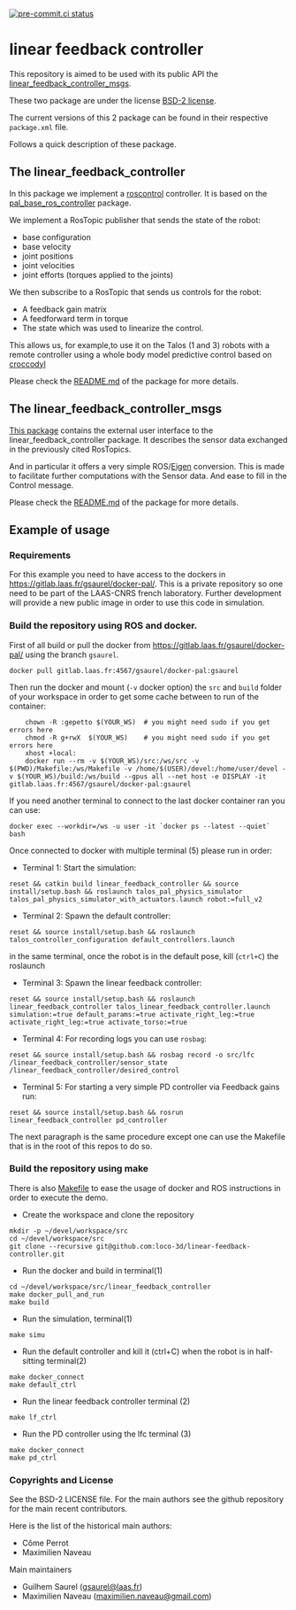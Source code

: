 [![pre-commit.ci status](https://results.pre-commit.ci/badge/github/loco-3d/linear-feedback-controller/main.svg)](https://results.pre-commit.ci/latest/github/loco-3d/linear-feedback-controller/main)

# linear feedback controller

This repository is aimed to be used with its public API the
[linear_feedback_controller_msgs](https://github.com/loco-3d/linear-feedback-controller-msgs).

These two package are under the license [BSD-2 license](./LICENSE).

The current versions of this 2 package can be found in their respective `package.xml` file.

Follows a quick description of these package.

## The linear_feedback_controller

In this package we implement a [roscontrol](http://wiki.ros.org/ros_control)
controller. It is based on the [pal_base_ros_controller](https://gitlab.com/pal-robotics/LAAS/pal_base_ros_controller_tutorials)
package.

We implement a RosTopic publisher that sends the state of the robot:
- base configuration
- base velocity
- joint positions
- joint velocities
- joint efforts (torques applied to the joints)

We then subscribe to a RosTopic that sends us controls for the robot:
- A feedback gain matrix
- A feedforward term in torque
- The state which was used to linearize the control.

This allows us, for example,to use it on the Talos (1 and 3) robots with a remote controller
using a whole body model predictive control based on [croccodyl](https://github.com/loco-3d/crocoddyl)

Please check the [README.md](./linear_feedback_controller/README.md) of the package for more details.

## The linear_feedback_controller_msgs

[This package](https://github.com/loco-3d/linear-feedback-controller-msgs) contains the external user interface to the linear_feedback_controller
package. It describes the sensor data exchanged in the previously cited RosTopics.

And in particular it offers a very simple ROS/[Eigen](https://eigen.tuxfamily.org/index.php?title=Main_Page)
conversion. This is made to facilitate further computations with the Sensor
data. And ease to fill in the Control message.

Please check the [README.md](https://github.com/loco-3d/linear-feedback-controller-msgs/blob/main/README.md) of the package for more details.

## Example of usage

### Requirements

For this example you need to have access to the dockers in https://gitlab.laas.fr/gsaurel/docker-pal/.
This is a private repository so one need to be part of the LAAS-CNRS french laboratory.
Further development will provide a new public image in order to use this code in simulation.

### Build the repository using ROS and docker.

First of all build or pull the docker from https://gitlab.laas.fr/gsaurel/docker-pal/
using the branch `gsaurel`.

```
docker pull gitlab.laas.fr:4567/gsaurel/docker-pal:gsaurel
```

Then run the docker and mount (`-v` docker option) the `src` and `build` folder
of your workspace in order to get some cache between to run of the container:

```
	chown -R :gepetto $(YOUR_WS)  # you might need sudo if you get errors here
	chmod -R g+rwX  $(YOUR_WS)    # you might need sudo if you get errors here
	xhost +local:
	docker run --rm -v $(YOUR_WS)/src:/ws/src -v $(PWD)/Makefile:/ws/Makefile -v /home/$(USER)/devel:/home/user/devel -v $(YOUR_WS)/build:/ws/build --gpus all --net host -e DISPLAY -it gitlab.laas.fr:4567/gsaurel/docker-pal:gsaurel
```

If you need another terminal to connect to the last docker container ran you can use:
```
docker exec --workdir=/ws -u user -it `docker ps --latest --quiet` bash
```

Once connected to docker with multiple terminal (5) please run in order:

- Terminal 1: Start the simulation:
```
reset && catkin build linear_feedback_controller && source install/setup.bash && roslaunch talos_pal_physics_simulator talos_pal_physics_simulator_with_actuators.launch robot:=full_v2
```

- Terminal 2: Spawn the default controller:
```
reset && source install/setup.bash && roslaunch talos_controller_configuration default_controllers.launch
```
in the same terminal, once the robot is in the default pose, kill (`ctrl+C`) the roslaunch

- Terminal 3: Spawn the linear feedback controller:
```
reset && source install/setup.bash && roslaunch linear_feedback_controller talos_linear_feedback_controller.launch simulation:=true default_params:=true activate_right_leg:=true activate_right_leg:=true activate_torso:=true
```

- Terminal 4: For recording logs you can use `rosbag`:
```
reset && source install/setup.bash && rosbag record -o src/lfc /linear_feedback_controller/sensor_state /linear_feedback_controller/desired_control
```

- Terminal 5: For starting a very simple PD controller via Feedback gains run:
```
reset && source install/setup.bash && rosrun linear_feedback_controller pd_controller
```

The next paragraph is the same procedure except one can use the Makefile that is
in the root of this repos to do so.

### Build the repository using make

There is also [Makefile](Makefile) to ease the usage of docker and ROS instructions
in order to execute the demo.

- Create the workspace and clone the repository
```
mkdir -p ~/devel/workspace/src
cd ~/devel/workspace/src
git clone --recursive git@github.com:loco-3d/linear-feedback-controller.git
```

- Run the docker and build in terminal(1)
```
cd ~/devel/workspace/src/linear_feedback_controller
make docker_pull_and_run
make build
```

- Run the simulation, terminal(1)
```
make simu
```

- Run the default controller and kill it (ctrl+C) when the robot is in half-sitting terminal(2)
```
make docker_connect
make default_ctrl
```

- Run the linear feedback controller terminal (2)
```
make lf_ctrl
```

- Run the PD controller using the lfc terminal (3)
```
make docker_connect
make pd_ctrl
```

### Copyrights and License

See the BSD-2 LICENSE file.
For the main authors see the github repository for the main recent contributors.

Here is the list of the historical main authors:
- Côme Perrot
- Maximilien Naveau

Main maintainers
- Guilhem Saurel (gsaurel@laas.fr)
- Maximilien Naveau (maximilien.naveau@gmail.com)
